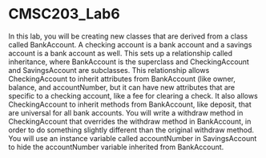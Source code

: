 # CMSC203_Lab6
In this lab, you will be creating new classes that are derived from a class called BankAccount. A checking account is a bank account and a savings account is a bank account as well. This sets up a relationship called inheritance, where BankAccount is the superclass and CheckingAccount and SavingsAccount are subclasses. This relationship allows CheckingAccount to inherit attributes from BankAccount (like owner, balance, and accountNumber, but it can have new attributes that are specific to a checking account, like a fee for clearing a check. It also allows CheckingAccount to inherit methods from BankAccount, like deposit, that are universal for all bank accounts. You will write a withdraw method in CheckingAccount that overrides the withdraw method in BankAccount, in order to do something slightly different than the original withdraw method. You will use an instance variable called accountNumber in SavingsAccount to hide the accountNumber variable inherited from BankAccount.  
